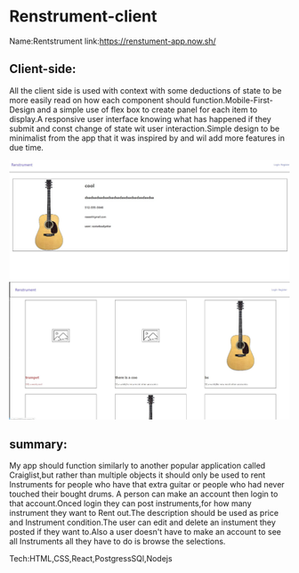 # Renstrument-client
Name:Rentstrument
link:https://renstument-app.now.sh/

## Client-side:
All the client side is used with context with some deductions of state to be more easily read on how each component should function.Mobile-First-Design and a simple use of flex box to create panel for each item to display.A responsive user interface knowing what has happened if they submit and const change of state wit user interaction.Simple design to be minimalist from the app that it was inspired by and wil add more features in due time.

![Image of app](https://github.com/ralexblue/Renstrument-client/blob/master/Capture2.png)
![Image of app2](https://github.com/ralexblue/Renstrument-client/blob/master/Capture.png)

## summary:
My app should function similarly to another popular application called Craiglist,but rather than multiple objects it should only be used to rent Instruments for people who have that extra guitar or  people who had never touched their bought drums. 
A person can make an account then login to that account.Onced login they can post instruments,for how many instrument they want to Rent out.The description should be used as price and Instrument condition.The user can edit and delete an instument they posted if they want to.Also a user doesn't have to make an account to see all Instruments all they have to do is browse the selections.

Tech:HTML,CSS,React,PostgressSQl,Nodejs
